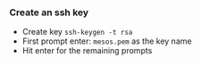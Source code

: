 ### Create an ssh key

* Create key `ssh-keygen -t rsa`
* First prompt enter: `mesos.pem` as the key name
* Hit enter for the remaining prompts
